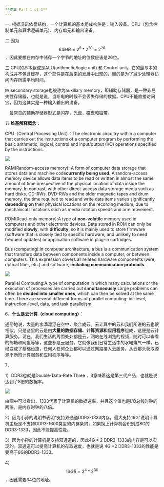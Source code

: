 ```yaml
---
**作业 Part 1 of 1**
---
```



一. 根据冯诺依曼结构，一个计算机的基本组成构件是：输入设备、CPU（包含控制单元和算术逻辑单元）、内存单元和输出设备。

二.因为$$64MB=2^6*2^{20}=2^{26}$$，因此要想在内存中储存一个字节的地址的位数应该是26位。

三.CPU的基本组成是ALU(arithmetic/logic unit) 和 Control unit。它的最基本的构成并不包含缓存，这个部件是在后来的发展中出现的，目的是为了减少处理器访问内存所需平均时间。

四.secondary storage也被称为auxiliary memory，即辅助存储器，是一种非易失性存储器，也就是说，当断电的时候不会丢失存储的数据。CPU不能直接访问它，因为这其实是一种输入输出的设备。

&#8195;最常见的辅助存储器形式是闪存，光盘，磁盘和磁带。

五.**维基解释概念**：

CPU（Central Processing Unit）：The electronic circuitry within a computer that carries out the instructions of a computer program by performing the basic arithmetic, logical, control and input/output (I/O) operations specified by the instructions.

![](https://github.com/GUOJIAYII/swi-homework/blob/gh-pages/images/cpu.jpg?raw=true)

RAM(Random-access memory): A form of computer data storage that stores data and machine code**currently being used**. A random-access memory device allows data items to be read or written in almost the same amount of time irrespective of the physical location of data inside the memory.  In contrast, with other direct-access data storage media such as hard disks, CD-RWs, DVD-RWs and the older magnetic tapes and drum memory, the time required to read and write data items varies significantly **depending on** their physical locations on the recording medium, due to mechanical limitations such as media rotation speeds and arm movement.

ROM(Read-only memory):A type of **non-volatile** memory used in computers and other electronic devices. Data stored in ROM can only be modified **slowly**, with **difficulty**, so it is mainly used to store firmware (software that is closely tied to specific hardware, and unlikely to need frequent updates) or application software in plug-in cartridges.

Bus (computing):In computer architecture, a bus is a communication system that transfers data between components inside a computer, or between computers. This expression covers all related hardware components (wire, optical fiber, etc.) and software, **including communication protocols**.

![](https://github.com/GUOJIAYII/swi-homework/blob/gh-pages/images/system_bus.png?raw=true)

Parallel Computing:A type of computation in which many calculations or the execution of processes are carried out **simultaneously**.Large problems can often be **divided into smaller ones**, which can then be solved at the same time. There are several different forms of parallel computing: bit-level, instruction-level, data, and task parallelism.

6、**什么是云计算（cloud computing）**：

通俗地说，大量的水滴漂浮在空中，聚合成云。云计算中的云和我们所说的云也很相似，只是这里的云是由**大量的数据存储、计算资源和应用程序**组成，这便是云计算服务。现在，我们生活的周围处处都是云，网站在线浏览的视频，随时可以查看的邮箱和网盘等等，这些都是云服务。它就像我们日常生活中的水电煤气一样，已经变成了基础设施，任何人任何企业都可以通过网路接入云服务，从云那头获取源源不断的计算服务和应用程序等等。

 
7、

1）DDR3也就是Double-Data-Rate Three ，3意味着这是第三代产品，也就是说达到了8倍的数据率。

![](https://github.com/GUOJIAYII/swi-homework/blob/gh-pages/images/ddr3.png?raw=true)

由图中可以看出，1333代表了计算机的数据速率，并且这个值也是I/O总线时钟的两倍，是内存时钟的八倍。

2）因为小孙的说明书表明“支持双通道DDR3-1333内存，最大支持16G”说明计算机主板是不支持DDR3-1600类型的内存条的，如果换上计算机会识别成8G的DDR3-1333，因此不能提高性能。

3）因为小孙的计算机是支持双通道的，因此4G * 2 DDR3-1333的内存是可以实现的。双通道可以提高计算机的存取速度，也就是说 4G *2 DDR3-1333的性能是要高于8G的DDR3-1333。

4）$$16GB=2^4*2^{30}$$，因此需要34位的地址。